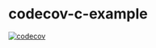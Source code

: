 # codecov-c-example

[![codecov](https://codecov.io/gh/Korkrane/codecov-c-example/branch/main/graph/badge.svg?token=9F7JYM5CZQ)](https://codecov.io/gh/Korkrane/codecov-c-example)
